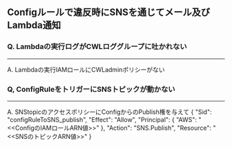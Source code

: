 ## Configルールで違反時にSNSを通じてメール及びLambda通知

### Q. Lambdaの実行ログがCWLロググループに吐かれない
------------------------------------------------------------
A. Lambdaの実行IAMロールにCWLadminポリシーがない


### Q, ConfigRuleをトリガーにSNSトピックが動かない
------------------------------------------------------------
A. SNStopicのアクセスポリシーにConfigからのPublish権を与えて
{
    "Sid": "configRuleToSNS_publish",
    "Effect": "Allow",
    "Principal": {
        "AWS": "<<ConfigのIAMロールARN値>>"
    },
    "Action": "SNS.Publish",
    "Resource": "<<SNSのトピックARN値>>"
}
